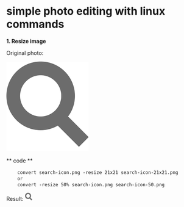 # simple photo editing with linux commands


**1. Resize image**

Original photo:

![Origin photo](../images/search-icon.png)

** code ** 
```shell
    convert search-icon.png -resize 21x21 search-icon-21x21.png
    or
    convert -resize 50% search-icon.png search-icon-50.png
```

Result:
![resize photo](../images/search-icon-21x21.png)
